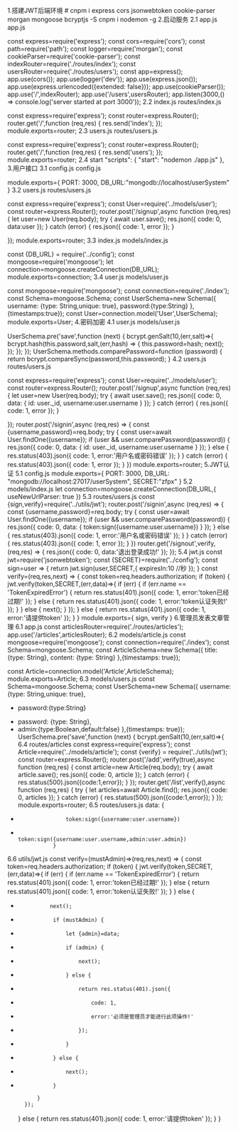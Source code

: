 1.搭建JWT后端环境 #
cnpm i express cors jsonwebtoken cookie-parser morgan mongoose bcryptjs -S
cnpm i nodemon -g
2.启动服务
2.1 app.js
app.js

const express=require('express');
const cors=require('cors');
const path=require('path');
const logger=require('morgan');
const cookieParser=require('cookie-parser');
const indexRouter=require('./routes/index');
const usersRouter=require('./routes/users');
const app=express();
app.use(cors());
app.use(logger('dev'));
app.use(express.json());
app.use(express.urlencoded({extended: false}));
app.use(cookieParser());
app.use('/',indexRouter);
app.use('/users',usersRouter);
app.listen(3000,() => console.log('server started at port 3000'));
2.2 index.js
routes/index.js

const express=require('express');
const router=express.Router();
router.get('/',function (req,res) {
    res.send('index');
});
module.exports=router;
2.3 users.js
routes/users.js

const express=require('express');
const router=express.Router();
router.get('/',function (req,res) {
    res.send('users');
});
module.exports=router;
2.4 start
"scripts": {
    "start": "nodemon ./app.js"
  },
3.用户接口
3.1 config.js
config.js

module.exports={
    PORT: 3000,
    DB_URL:"mongodb://localhost/userSystem"
}
3.2 users.js
routes/users.js

const express=require('express');
const User=require('../models/user');
const router=express.Router();
router.post('/signup',async function (req,res) {
    let user=new User(req.body);
    try {
        await user.save();
        res.json({
            code: 0,
            data:user
        });
    } catch (error) {
        res.json({
            code: 1,
            error
        });
    }

});
module.exports=router;
3.3 index.js
models/index.js

const {DB_URL} = require('../config');
const mongoose=require('mongoose');
let connection=mongoose.createConnection(DB_URL);
module.exports=connection;
3.4 user.js
models/user.js

const mongoose=require('mongoose');
const connection=require('./index');
const Schema=mongoose.Schema;
const UserSchema=new Schema({
    username: {type: String,unique: true},
    password:{type:String}
},{timestamps:true});
const User=connection.model('User',UserSchema);
module.exports=User;
4.密码加密
4.1 user.js
models/user.js

UserSchema.pre('save',function (next) {
    bcrypt.genSalt(10,(err,salt)=>{
        bcrypt.hash(this.password,salt,(err,hash) => {
            this.password=hash;
            next();
        });
    });
});
UserSchema.methods.comparePassword=function (password) {
    return bcrypt.compareSync(password,this.password);
}
4.2 users.js
routes/users.js

const express=require('express');
const User=require('../models/user');
const router=express.Router();
router.post('/signup',async function (req,res) {
    let user=new User(req.body);
    try {
        await user.save();
        res.json({
            code: 0,
            data: {
                id: user._id,
                username:user.username
            }
        });
    } catch (error) {
        res.json({
            code: 1,
            error
        });
    }

});
router.post('/signin',async (req,res) => {
    const {username,password}=req.body;
    try {
        const user=await User.findOne({username});
        if (user && user.comparePassword(password)) {
            res.json({
                code: 0,
                data: {
                    id: user._id,
                    username:user.username
                }
            });
        } else {
            res.status(403).json({
                code: 1,
                error:'用户名或密码错误'
            });
        }
    } catch (error) {
        res.status(403).json({
            code: 1,
            error
        });
    }
})
module.exports=router;
5.JWT认证
5.1 config.js
module.exports={
    PORT: 3000,
    DB_URL: "mongodb://localhost:27017/userSystem",
    SECRET:"zfpx"
}
5.2 models/index.js
let connection=mongoose.createConnection(DB_URL,{ useNewUrlParser: true })
5.3 routes/users.js
const {sign,verify}=require('../utils/jwt');
router.post('/signin',async (req,res) => {
    const {username,password}=req.body;
    try {
        const user=await User.findOne({username});
        if (user && user.comparePassword(password)) {
            res.json({
                code: 0,
                data: {
                    token:sign({username:user.username})
                }
            });
        } else {
            res.status(403).json({
                code: 1,
                error:'用户名或密码错误'
            });
        }
    } catch (error) {
        res.status(403).json({
            code: 1,
            error
        });
    }
})
router.get('/signout',verify,(req,res) => {
    res.json({
        code: 0,
        data:'退出登录成功!'
    });
});
5.4 jwt.js
const jwt=require('jsonwebtoken');
const {SECRET}=require('../config');
const sign=user => {
    return jwt.sign(user,SECRET,{
        expiresIn:10 //秒
    });
}
const verify=(req,res,next) => {
    const token=req.headers.authorization;
    if (token) {
        jwt.verify(token,SECRET,(err,data)=>{
            if (err) {
                if (err.name == 'TokenExpiredError') {
                    return res.status(401).json({
                        code: 1,
                        error:'token已经过期!'
                    });
                } else {
                    return res.status(401).json({
                        code: 1,
                        error:'token认证失败!'
                    });
                }
            } else {
                next();
            }
        });
    } else {
        return res.status(401).json({
            code: 1,
            error:'请提供token'
        });
    }
}
module.exports={
    sign,
    verify
}
6.管理员发表文章管理
6.1 app.js
const articlesRouter=require('./routes/articles');
app.use('/articles',articlesRouter);
6.2 models/article.js
const mongoose=require('mongoose');
const connection=require('./index');
const Schema=mongoose.Schema;
const ArticleSchema=new Schema({
    title: {type: String},
    content: {type: String}
},{timestamps: true});

const Article=connection.model('Article',ArticleSchema);
module.exports=Article;
6.3 models/users.js
 const Schema=mongoose.Schema;
 const UserSchema=new Schema({
     username: {type: String,unique: true},
-    password:{type:String}
+    password: {type: String},
+    admin:{type:Boolean,default:false}
 },{timestamps: true});
 UserSchema.pre('save',function (next) {
     bcrypt.genSalt(10,(err,salt)=>{
6.4 routes/articles
const express=require('express');
const Article=require('../models/article');
const {verify} = require('../utils/jwt');
const router=express.Router();
router.post('/add',verify(true),async function (req,res) {
    const article=new Article(req.body);
    try {
        await article.save();
        res.json({
            code: 0,
            article
        });
    } catch (error) {
        res.status(500).json({code:1,error});
    }
});
router.get('/list',verify(),async function (req,res) {
    try {
        let articles=await Article.find();
        res.json({
            code: 0,
            articles
        });
    } catch (error) {
        res.status(500).json({code:1,error});
    }
});
module.exports=router;
6.5 routes/users.js
                 data: {
-                    token:sign({username:user.username})
+                    token:sign({username:user.username,admin:user.admin})
                 }

6.6 utils/jwt.js
const verify=(mustAdmin)=>(req,res,next) => {
    const token=req.headers.authorization;
    if (token) {
        jwt.verify(token,SECRET,(err,data)=>{
            if (err) {
                if (err.name == 'TokenExpiredError') {
                    return res.status(401).json({
                        code: 1,
                        error:'token已经过期!'
                    });
                } else {
                    return res.status(401).json({
                        code: 1,
                        error:'token认证失败!'
                    });
                }
            } else {
-               next();
+                if (mustAdmin) {
+                    let {admin}=data;
+                    if (admin) {
+                        next();
+                    } else {
+                        return res.status(401).json({
+                            code: 1,
+                            error:'必须是管理员才能进行此项操作!'
+                        });
+                    }
+                } else {
+                    next();
+                }

            }
        });
    } else {
        return res.status(401).json({
            code: 1,
            error:'请提供token'
        });
    }
}